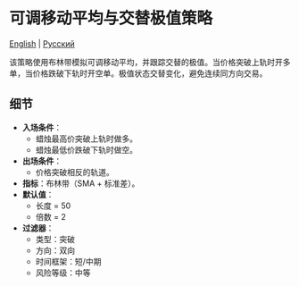 # 可调移动平均与交替极值策略
[English](README.md) | [Русский](README_ru.md)

该策略使用布林带模拟可调移动平均，并跟踪交替的极值。当价格突破上轨时开多单，当价格跌破下轨时开空单。极值状态交替变化，避免连续同方向交易。

## 细节

- **入场条件**：
  - 蜡烛最高价突破上轨时做多。
  - 蜡烛最低价跌破下轨时做空。
- **出场条件**：
  - 价格突破相反的轨道。
- **指标**：布林带（SMA + 标准差）。
- **默认值**：
  - 长度 = 50
  - 倍数 = 2
- **过滤器**：
  - 类型：突破
  - 方向：双向
  - 时间框架：短/中期
  - 风险等级：中等

